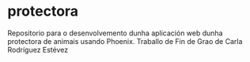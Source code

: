 # protectora
Repositorio para o desenvolvemento dunha aplicación web dunha protectora de animais usando Phoenix. Traballo de Fin de Grao de Carla Rodríguez Estévez
